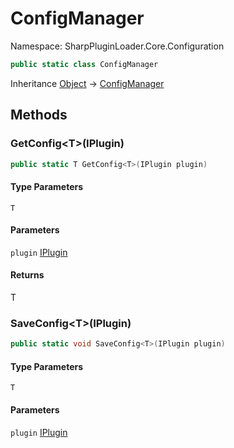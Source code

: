 # ConfigManager

Namespace: SharpPluginLoader.Core.Configuration

```csharp
public static class ConfigManager
```

Inheritance [Object](https://docs.microsoft.com/en-us/dotnet/api/System.Object) → [ConfigManager](./SharpPluginLoader.Core.Configuration.ConfigManager.md)

## Methods

### **GetConfig&lt;T&gt;(IPlugin)**

```csharp
public static T GetConfig<T>(IPlugin plugin)
```

#### Type Parameters

`T`<br>

#### Parameters

`plugin` [IPlugin](./SharpPluginLoader.Core.IPlugin.md)<br>

#### Returns

T<br>

### **SaveConfig&lt;T&gt;(IPlugin)**

```csharp
public static void SaveConfig<T>(IPlugin plugin)
```

#### Type Parameters

`T`<br>

#### Parameters

`plugin` [IPlugin](./SharpPluginLoader.Core.IPlugin.md)<br>

